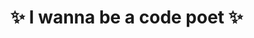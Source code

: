 

<h1>✨ I wanna be a code poet ✨</h1>
<!--
**dasssseul/dasssseul** is a ✨ _special_ ✨ repository because its `README.md` (this file) appears on your GitHub profile.

Here are some ideas to get you started:

- 🔭 I’m currently working on ...
🌱 I’m currently learning html, python
- 👯 I’m looking to collaborate on ...
- 🤔 I’m looking for help with ...
- 💬 Ask me about ...
- 📫 How to reach me: ...
- 😄 Pronouns: ...
- ⚡ Fun fact: ...
-->

<body>
![header](https://capsule-render.vercel.app/api?type=waving&color=auto&height=200&section=header&text=Hi,%20I'm%20daseul👋&fontSize=70&fontAlign=50)

[![Anurag's GitHub stats](https://github-readme-stats.vercel.app/api?username=dasssseul&hide=contribs,prs)](https://github.com/anuraghazra/github-readme-stats)


[![Solved.ac Profile](http://mazassumnida.wtf/api/v2/generate_badge?boj=kds0339)](https://solved.ac/kds0339/)</body>

